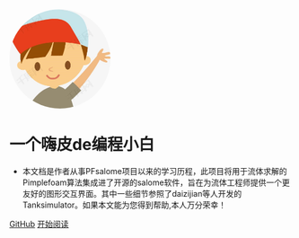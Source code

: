 <img width="180px" style="border-radius: 50%" bor src="boy.jfif">

# 一个嗨皮de编程小白

- 本文档是作者从事PFsalome项目以来的学习历程，此项目将用于流体求解的Pimplefoam算法集成进了开源的salome软件，旨在为流体工程师提供一个更友好的图形交互界面。其中一些细节参照了daizijian等人开发的Tanksimulator。如果本文能为您得到帮助,本人万分荣幸！

<!-- [![stars](https://badgen.net/github/stars/Q-Angelo/Nodejs-Roadmap?icon=github&color=4ab8a1)](https://github.com/Q-Angelo/Nodejs-Roadmap) [![forks](https://badgen.net/github/forks/Q-Angelo/Nodejs-Roadmap?icon=github&color=4ab8a1)](https://github.com/Q-Angelo/Nodejs-Roadmap) -->

[GitHub](<https://github.com/leoxiaoyuan?tab=repositories>)
[开始阅读](?id=Publications)
